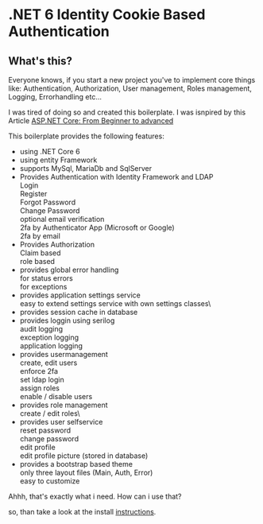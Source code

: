 # .NET 6 Identity Cookie Based Authentication

## What's this?

Everyone knows, if you start a new project you've to implement core things like: Authentication, Authorization, User management, Roles management, Logging, Errorhandling etc...

I was tired of doing so and created this boilerplate. I was isnpired by this Article [ASP.NET Core: From Beginner to advanced](https://burakneis.com/asp-net-core-identity/)

This boilerplate provides the following features:

* using .NET Core 6
* using entity Framework
* supports MySql, MariaDb and SqlServer
* Provides Authentication with Identity Framework and LDAP\
  Login\
  Register\
  Forgot Password\
  Change Password\
  optional email verification\
  2fa by Authenticator App (Microsoft or Google)\
  2fa by email
* Provides Authorization\
  Claim based\
  role based
* provides global error handling\
  for status errors\
  for exceptions
* provides application settings service\
  easy to extend settings service with own settings classes\
* provides session cache in database
* provides loggin using serilog\
  audit logging\
  exception logging\
  application logging
* provides usermanagement\
  create, edit users\
  enforce 2fa\
  set ldap login\
  assign roles\
  enable / disable users
* provides role management\
  create / edit roles\
* provides user selfservice\
  reset password\
  change password\
  edit profile\
  edit profile picture (stored in database)
* provides a bootstrap based theme\
  only three layout files (Main, Auth, Error)\
  easy to customize

Ahhh, that's exactly what i need. How can i use that?

so, than take a look at the install [instructions](../Documentation/Install.md).
